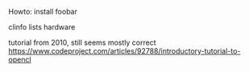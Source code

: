 

Howto:
install foobar

clinfo lists hardware

tutorial from 2010, still seems mostly correct
https://www.codeproject.com/articles/92788/introductory-tutorial-to-opencl

